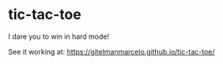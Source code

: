 # tic-tac-toe
I dare you to win in hard mode!

See it working at:
https://gitelmanmarcelo.github.io/tic-tac-toe/
